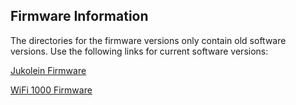 ## Firmware Information

The directories for the firmware versions only contain old software versions. Use the following links for current software versions:

[Jukolein Firmware](https://github.com/jukolein/NMEA0183-Windsensor)

[WiFi 1000 Firmware](https://gitlab.com/norbertwalter67/Windsensor_WiFi_1000)



